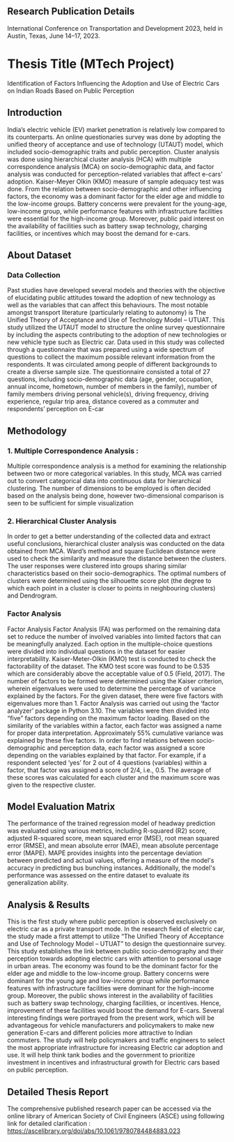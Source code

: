 
## Research Publication Details
International Conference on Transportation and Development 2023, held in Austin, Texas, June 14–17, 2023.
# Thesis Title (MTech Project)

Identification of Factors Influencing the Adoption and Use of Electric Cars on Indian Roads Based on Public Perception

## Introduction
India’s electric vehicle (EV) market penetration is relatively low compared to its counterparts. An online questionaries survey was done by adopting the unified theory of acceptance and use of technology (UTAUT) model, which included socio-demographic traits and public perception. Cluster analysis was done using hierarchical cluster analysis (HCA) with multiple correspondence analysis (MCA) on socio-demographic data, and factor analysis was conducted for perception-related variables that affect e-cars’ adoption. Kaiser-Meyer Olkin (KMO) measure of sample adequacy test was done. From the relation between socio-demographic and other influencing factors, the economy was a dominant factor for the elder age and middle to the low-income groups. Battery concerns were prevalent for the young-age, low-income group, while performance features with infrastructure facilities were essential for the high-income group. Moreover, public paid interest on the availability of facilities such as battery swap technology, charging facilities, or incentives which may boost the demand for e-cars.
## About Dataset
### Data Collection
Past studies have developed several models and theories with the objective of elucidating public attitudes toward the adoption of new technology as well as the variables that can affect this behaviours.  The most notable amongst transport literature (particularly relating to autonomy) is The Unified Theory of Acceptance and Use of Technology Model – UTUAT. This study utilized the UTAUT model to structure the online survey questionnaire by including the aspects contributing to the adoption of new technologies or new vehicle type such as Electric car. 
Data used in this study was collected through a questionnaire that was prepared using a wide spectrum of questions to collect the maximum possible relevant information from the respondents. It was circulated among people of different backgrounds to create a diverse sample size. The questionnaire consisted a total of 27 questions, including socio-demographic data (age, gender, occupation, annual income, hometown, number of members in the family), number of family members driving personal vehicle(s), driving frequency, driving experience, regular trip area, distance covered as a commuter and respondents’ perception on E-car

## Methodology
### 1. Multiple Correspondence Analysis :
Multiple correspondence analysis is a method for examining the relationship between two or more categorical variables. In this study, MCA was carried out to convert categorical data into continuous data for hierarchical clustering. The number of dimensions to be employed is often decided based on the analysis being done, however two-dimensional comparison is seen to be sufficient for simple visualization 


### 2. Hierarchical Cluster Analysis
In order to get a better understanding of the collected data and extract useful conclusions, hierarchical cluster analysis was conducted on the data obtained from MCA. Ward’s method and square Euclidean distance were used to check the similarity and measure the distance between the clusters. The user responses were clustered into groups sharing similar characteristics based on their socio-demographics. The optimal numbers of clusters were determined using the silhouette score plot (the degree to which each point in a cluster is closer to points in neighbouring clusters) and Dendrogram.

### Factor Analysis
Factor Analysis
Factor Analysis (FA) was performed on the remaining data set to reduce the number of involved variables into limited factors that can be meaningfully analyzed. Each option in the multiple-choice questions were divided into individual questions in the dataset for easier interpretability. 
Kaiser-Meter-Olkin (KMO) test is conducted to check the factorability of the dataset. The KMO test score was found to be 0.535 which are considerably above the acceptable value of 0.5 (Field, 2017). The number of factors to be formed were determined using the Kaiser criterion, wherein eigenvalues were used to determine the percentage of variance explained by the factors. For the given dataset, there were five factors with eigenvalues more than 1. Factor Analysis was carried out using the ‘factor analyzer’ package in Python 3.10. The variables were then divided into “five” factors depending on the maximum factor loading. Based on the similarity of the variables within a factor, each factor was assigned a name for proper data interpretation. Approximately 55% cumulative variance was explained by these five factors.
In order to find relations between socio-demographic and perception data, each factor was assigned a score depending on the variables explained by that factor. For example, if a respondent selected ‘yes’ for 2 out of 4 questions (variables) within a factor, that factor was assigned a score of 2/4, i.e., 0.5. The average of these scores was calculated for each cluster and the maximum score was given to the respective cluster.

## Model Evaluation Matrix
The performance of the trained regression model of headway prediction was evaluated using various metrics, including R-squared (R2) score, adjusted R-squared score, mean squared error (MSE), root mean squared error (RMSE), and mean absolute error (MAE), mean absolute percentage error (MAPE). MAPE provides insights into the percentage deviation between predicted and actual values, offering a measure of the model's accuracy in predicting bus bunching instances. Additionally, the model's performance was assessed on the entire dataset to evaluate its generalization ability.
## Analysis & Results
This is the first study where public perception is observed exclusively on electric car as a private transport mode. In the research field of electric car, the study made a first attempt to utilize “The Unified Theory of Acceptance and Use of Technology Model – UTUAT” to design the questionnaire survey. This study establishes the link between public socio-demography and their perception towards adopting electric cars with attention to personal usage in urban areas. The economy was found to be the dominant factor for the elder age and middle to the low-income group. Battery concerns were dominant for the young age and low-income group while performance features with infrastructure facilities were dominant for the high-income group. Moreover, the public shows interest in the availability of facilities such as battery swap technology, charging facilities, or incentives. Hence, improvement of these facilities would boost the demand for E-cars. Several interesting findings were portrayed from the present work, which will be advantageous for vehicle manufacturers and policymakers to make new generation E-cars and different policies more attractive to Indian commuters. The study will help policymakers and traffic engineers to select the most appropriate infrastructure for increasing Electric car adoption and use. It will help think tank bodies and the government to prioritize investment in incentives and infrastructural growth for Electric cars based on public perception.


## Detailed Thesis Report
The comprehensive published research paper can be accessed via the online library of  American Society of Civil Engineers (ASCE) using following link for detailed clarification :
https://ascelibrary.org/doi/abs/10.1061/9780784484883.023